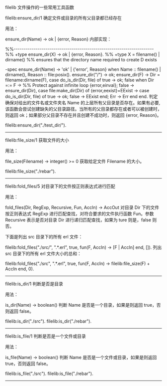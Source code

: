filelib 文件操作的一些常用工具函数

filelib:ensure_dir/1
确定文件或目录的所有父目录都已经存在

用法：

ensure_dir(Name) -> ok | {error, Reason}
内部实现：

%%----------------------------------------------------------------------
%% +type ensure_dir(X) -> ok | {error, Reason}.
%% +type X = filename() | dirname()
%% ensures that the directory name required to create D exists

-spec ensure_dir(Name) -> 'ok' | {'error', Reason} when
      Name :: filename() | dirname(),
      Reason :: file:posix().
ensure_dir("/") ->
    ok;
ensure_dir(F) ->
    Dir = filename:dirname(F),
    case do_is_dir(Dir, file) of
	true ->
	    ok;
	false when Dir =:= F ->
	    %% Protect against infinite loop
	    {error,einval};
	false ->
	    ensure_dir(Dir),
	    case file:make_dir(Dir) of
		{error,eexist}=EExist ->
		    case do_is_dir(Dir, file) of
			true ->
			    ok;
			false ->
			    EExist
		    end;
		Err ->
		    Err
	    end
    end.
判定确保对给出的文件名或文件夹名 Name 的上层所有父目录是否存在。如果有必要, 该函数会尝试创建缺失的父目录路径。当所有的父目录都存在或者可以被创建时，则返回 ok；如果部分父目录不存在并且创建不成功时，则返回 {error, Reason}。

filelib:ensure_dir("./test_dir/").

----------
filelib:file_size/1
获取文件的大小

用法：

file_size(Filename) -> integer() >= 0
获取给定文件 Filename 的大小。

filelib:file_size("./rebar").

----------
filelib:fold_files/5
对目录下的文件按正则表达式进行匹配

用法：

fold_files(Dir, RegExp, Recursive, Fun, AccIn) -> AccOut
对目录 Dir 下的文件按正则表达式 RegExp 进行匹配查找，对符合要求的文件执行函数 Fun。参数 Recursive 表示是否对目录 Dir 进行递归匹配查找，如果为 ture 则是，false 则否。

下面是列出 src 目录下的所有 erl 文件：

filelib:fold_files("./src/", ".*.erl", true, fun(F, AccIn) -> [F | AccIn] end, []).
列出 src 目录下的所有 erl 文件大小的总和：

filelib:fold_files("./src", ".*.erl", true, fun(F, AccIn) -> filelib:file_size(F) + AccIn end, 0).

----------
filelib:is_dir/1
判断是否是目录

用法：

is_dir(Name) -> boolean()
判断 Name 是否是一个目录，如果是则返回 true，否则返回 false。

filelib:is_dir("./src").
filelib:is_dir("./rebar").

----------
filelib:is_file/1
判断是否是一个文件或目录

用法：

is_file(Name) -> boolean()
判断 Name 是否是一个文件或目录，如果是则返回 true，否则返回 false。

filelib:is_file("./src").
filelib:is_file("./rebar").

----------
